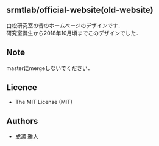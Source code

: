 srmtlab/official-website(old-website)
---
白松研究室の昔のホームページのデザインです．  
研究室誕生から2018年10月頃までこのデザインでした．  

Note
---
masterにmergeしないでください．

Licence
---
- The MIT License (MIT)

Authors
---
- 成瀬 雅人
